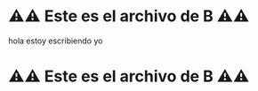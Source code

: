 # ⚠️⚠️ Este es el archivo de **B** ⚠️⚠️

hola estoy escribiendo yo

# ⚠️⚠️ Este es el archivo de **B** ⚠️⚠️
